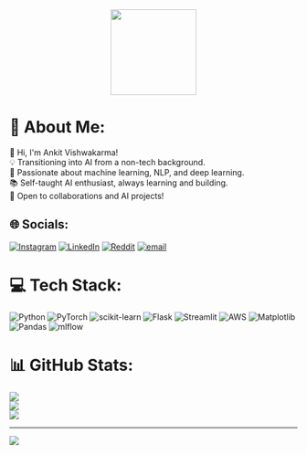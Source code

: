 <div align="center">
  <img height="150" src="https://media0.giphy.com/media/v1.Y2lkPTc5MGI3NjExMjYyaWcybXl5azU1c3plazdxZGIwa3p5YnY1Zms2NG14bWMwNG5hZiZlcD12MV9pbnRlcm5hbF9naWZfYnlfaWQmY3Q9Zw/1n92hYPiFQ0efcCtrF/giphy.gif"  />
</div>

# 💫 About Me:
👋 Hi, I'm Ankit Vishwakarma!<br>💡 Transitioning into AI from a non-tech background.<br>🔬 Passionate about machine learning, NLP, and deep learning.<br>📚 Self-taught AI enthusiast, always learning and building.<br>🚀 Open to collaborations and AI projects!


## 🌐 Socials:
[![Instagram](https://img.shields.io/badge/Instagram-%23E4405F.svg?logo=Instagram&logoColor=white)](https://instagram.com/whothefuckareyou) [![LinkedIn](https://img.shields.io/badge/LinkedIn-%230077B5.svg?logo=linkedin&logoColor=white)](https://linkedin.com/in/www.linkedin.com/in/ankit-vishwakarma-187151347) [![Reddit](https://img.shields.io/badge/Reddit-%23FF4500.svg?logo=Reddit&logoColor=white)](https://reddit.com/user/Ankitvishwakarma) [![email](https://img.shields.io/badge/Email-D14836?logo=gmail&logoColor=white)](mailto:ankitvishwakarma01122001@gmail.com) 

# 💻 Tech Stack:
![Python](https://img.shields.io/badge/python-3670A0?style=for-the-badge&logo=python&logoColor=ffdd54) ![PyTorch](https://img.shields.io/badge/PyTorch-%23EE4C2C.svg?style=for-the-badge&logo=PyTorch&logoColor=white) ![scikit-learn](https://img.shields.io/badge/scikit--learn-%23F7931E.svg?style=for-the-badge&logo=scikit-learn&logoColor=white) ![Flask](https://img.shields.io/badge/flask-%23000.svg?style=for-the-badge&logo=flask&logoColor=white) ![Streamlit](https://img.shields.io/badge/Streamlit-%23FE4B4B.svg?style=for-the-badge&logo=streamlit&logoColor=white) ![AWS](https://img.shields.io/badge/AWS-%23FF9900.svg?style=for-the-badge&logo=amazon-aws&logoColor=white) ![Matplotlib](https://img.shields.io/badge/Matplotlib-%23ffffff.svg?style=for-the-badge&logo=Matplotlib&logoColor=black) ![Pandas](https://img.shields.io/badge/pandas-%23150458.svg?style=for-the-badge&logo=pandas&logoColor=white) ![mlflow](https://img.shields.io/badge/mlflow-%23d9ead3.svg?style=for-the-badge&logo=numpy&logoColor=blue)
# 📊 GitHub Stats:
![](https://github-readme-stats.vercel.app/api?username=ankitvishwakarmaml&theme=dark&hide_border=false&include_all_commits=false&count_private=false)<br/>
![](https://github-readme-streak-stats.herokuapp.com/?user=ankitvishwakarmaml&theme=dark&hide_border=false)<br/>
![](https://github-readme-stats.vercel.app/api/top-langs/?username=ankitvishwakarmaml&theme=dark&hide_border=false&include_all_commits=false&count_private=false&layout=compact)

---
[![](https://visitcount.itsvg.in/api?id=ankitvishwakarmaml&icon=0&color=0)](https://visitcount.itsvg.in)

<!-- Proudly created with GPRM ( https://gprm.itsvg.in ) -->
